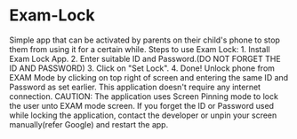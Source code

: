 # Exam-Lock
Simple app that can be activated by parents on their child's phone to stop them from using it for a certain while. Steps to use Exam Lock: 1. Install Exam Lock App. 2. Enter suitable ID and Password.(DO NOT FORGET THE ID AND PASSWORD) 3. Click on "Set Lock". 4. Done!  Unlock phone from EXAM Mode by clicking on top right of screen and entering the same ID and Password as set earlier. This application doesn't require any internet connection.  CAUTION: The application uses Screen Pinning mode to lock the user unto EXAM mode screen.  If you forget the ID or Password used while locking the application, contact the developer or unpin your screen manually(refer Google) and restart the app.
